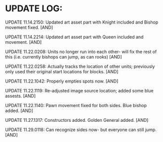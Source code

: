 # UPDATE LOG:

UPDATE 11.14.2150: Updated art asset part with Knight included and Bishop movement fixed. [AND]

UPDATE 11.14.2214: Updated art asset part with Queen included and movement. [AND]

UPDATE 11.22.0208: Units no longer run into each other- will fix the rest of this (i.e. currently bishops can jump, as can rooks) [AND]

UPDATE 11.22.0258: Actually tracks the location of other units; previously only used their original start locations for blocks. [AND]

UPDATE 11.22.1042: Properly empties spots now. [AND]

UPDATE 11.22.1119: Re-adjusted image source location; added some blue assests. [AND]

UPDATE 11.22.1140: Pawn movement fixed for both sides. Blue bishop added. [AND]

UPDATE 11.27.1317: Constructors added. Golden General added. [AND]

UPDATE 11.29.0118: Can recognize sides now- but everyone can still jump. [AND]
